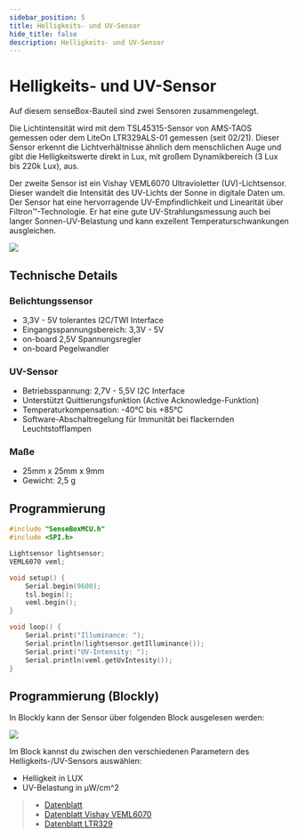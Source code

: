 ```yaml
---
sidebar_position: 5
title: Helligkeits- und UV-Sensor
hide_title: false
description: Helligkeits- und UV-Sensor
---
```

# Helligkeits- und UV-Sensor

Auf diesem senseBox-Bauteil sind zwei Sensoren zusammengelegt.

Die Lichtintensität wird mit dem TSL45315-Sensor von AMS-TAOS gemessen oder dem LiteOn LTR329ALS-01 gemessen (seit 02/21). Dieser Sensor erkennt die Lichtverhältnisse ähnlich dem menschlichen Auge und gibt die Helligkeitswerte direkt in Lux, mit großem Dynamikbereich (3 Lux bis 220k Lux), aus.

Der zweite Sensor ist ein Vishay VEML6070 Ultravioletter (UV)-Lichtsensor. Dieser wandelt die Intensität des UV-Lichts der Sonne in digitale Daten um. Der Sensor hat eine hervorragende UV-Empfindlichkeit und Linearität über Filtron™-Technologie. Er hat eine gute UV-Strahlungsmessung auch bei langer Sonnen-UV-Belastung und kann exzellent Temperaturschwankungen ausgleichen.

![](/img/hardware-bilder/helligkeit-uv/sensor_helligkeit_uv.png)

## Technische Details

### Belichtungssensor

* 3,3V - 5V tolerantes I2C/TWI Interface
* Eingangsspannungsbereich: 3,3V - 5V
* on-board 2,5V Spannungsregler
* on-board Pegelwandler

### UV-Sensor

* Betriebsspannung: 2,7V - 5,5V I2C Interface
* Unterstützt Quittierungsfunktion (Active Acknowledge-Funktion)
* Temperaturkompensation: -40°C bis +85°C
* Software-Abschaltregelung für Immunität bei flackernden Leuchtstofflampen

### Maße

* 25mm x 25mm x 9mm
* Gewicht: 2,5 g

## Programmierung

```c++
#include "SenseBoxMCU.h"
#include <SPI.h>

Lightsensor lightsensor;
VEML6070 veml;

void setup() {
    Serial.begin(9600);
    tsl.begin();
    veml.begin();
}

void loop() {
    Serial.print("Illuminance: ");
    Serial.println(lightsensor.getIlluminance());
    Serial.print("UV-Intensity: ");
    Serial.println(veml.getUvIntesity());
}
```

## Programmierung (Blockly)

In Blockly kann der Sensor über folgenden Block ausgelesen werden:


![](/img/hardware-bilder/helligkeit-uv/block_helligkeit_uv.svg)


Im Block kannst du zwischen den verschiedenen Parametern des Helligkeits-/UV-Sensors auswählen:

* Helligkeit in LUX
* UV-Belastung in µW/cm^2

>- [Datenblatt](https://sensebox.kaufen/assets/datenblatt/senseBox-VEML-TSL_v20.pdf)
>- [Datenblatt Vishay VEML6070](https://www.vishay.com/docs/84277/veml6070.pdf)
>- [Datenblatt LTR329](https://optoelectronics.liteon.com/upload/download/DS86-2014-0006/LTR-329ALS-01_DS_V1.pdf)
